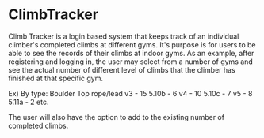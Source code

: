 # ClimbTracker
Climb Tracker is a login based system that keeps track of an individual climber's completed climbs at different gyms. It's purpose is for users to be able to see the records of their climbs at indoor gyms. As an example, after registering and logging in, the user may select from a number of gyms and see the actual number of different level of climbs that the climber has finished at that specific gym.

Ex)
By type:
Boulder                 Top rope/lead
v3 - 15                 5.10b - 6
v4 - 10                 5.10c - 7
v5 - 8                  5.11a - 2
etc.

The user will also have the option to add to the existing number of completed climbs.


